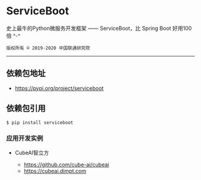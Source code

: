# ServiceBoot

史上最牛的Python微服务开发框架 —— ServiceBoot，比 Spring Boot 好用100倍 ^-^

    版权所有 © 2019-2020 中国联通研究院

---

## 依赖包地址 

- https://pypi.org/project/serviceboot

## 依赖包引用

    $ pip install serviceboot

### 应用开发实例

- CubeAI智立方

    - https://github.com/cube-ai/cubeai
    - https://cubeai.dimpt.com
